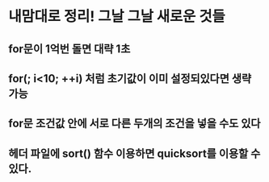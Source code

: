 # 내맘대로 정리! 그날 그날 새로운 것들

## for문이 1억번 돌면 대략 1초

## for(; i<10; ++i) 처럼 초기값이 이미 설정되있다면 생략 가능

## for문 조건값 안에 서로 다른 두개의 조건을 넣을 수도 있다

## <algorithm> 헤더 파일에 sort() 함수 이용하면 quicksort를 이용할 수 있다.
